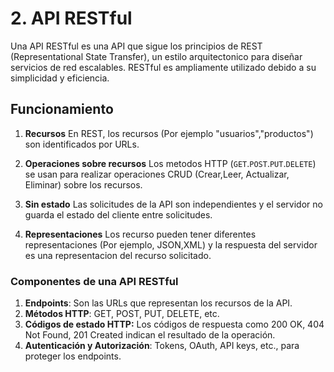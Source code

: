 # 2. API RESTful

Una API RESTful  es una API que sigue los principios de REST (Representational State Transfer), un estilo arquitectonico para diseñar servicios de red escalables. 
RESTful es ampliamente utilizado debido a su simplicidad y eficiencia.

## Funcionamiento

1. **Recursos** En REST, los recursos (Por ejemplo "usuarios","productos") son identificados por URLs.

2. **Operaciones sobre recursos** Los metodos HTTP (`GET`.`POST`.`PUT`.`DELETE`) se usan para realizar operaciones 
CRUD (Crear,Leer, Actualizar, Eliminar) sobre los recursos.

3. **Sin estado** Las solicitudes de la API son independientes y el servidor no guarda el estado del cliente entre solicitudes.

4. **Representaciones** Los recurso pueden tener diferentes representaciones (Por ejemplo, JSON,XML) y la respuesta del servidor es una representacion del recurso solicitado.

### Componentes de una API RESTful

1. **Endpoints**: Son las URLs que representan los recursos de la API.
2. **Métodos HTTP**: GET, POST, PUT, DELETE, etc.
3. **Códigos de estado HTTP:** Los códigos de respuesta como 200 OK, 404 Not Found, 201 Created indican el resultado de la operación.
4. **Autenticación y Autorización**: Tokens, OAuth, API keys, etc., para proteger los endpoints.



